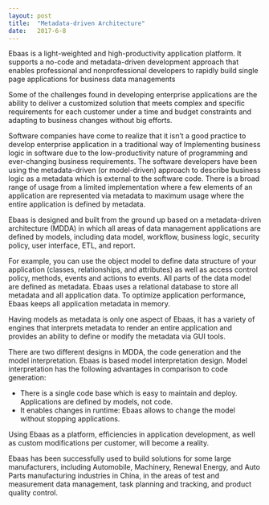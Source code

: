 ```yaml
---
layout: post
title:  "Metadata-driven Architecture"
date:   2017-6-8
---
```


<p class="intro"><span class="dropcap">E</span>baas is a light-weighted and high-productivity application platform. It supports a no-code and metadata-driven development approach that enables professional and nonprofessional developers to rapidly build single page applications for business data managements</p>

Some of the challenges found in developing enterprise applications are the ability to deliver a customized solution that meets complex and specific requirements for each customer under a time and budget constraints and adapting to business changes without big efforts.

Software companies have come to realize that it isn’t a good practice to develop enterprise application in a traditional way of Implementing business logic in software due to the low-productivity nature of programming and ever-changing business requirements. The software developers have been using the metadata-driven (or model-driven) approach to describe business logic as a metadata which is external to the software code. There is a broad range of usage from a limited implementation where a few elements of an application are represented via metadata to maximum usage where the entire application is defined by metadata.

Ebaas is designed and built from the ground up based on a metadata-driven architecture (MDDA) in which all areas of data management applications are defined by models, including data model, workflow, business logic, security policy, user interface, ETL, and report.

For example, you can use the object model to define data structure of your application (classes, relationships, and attributes) as well as access control policy, methods, events and actions to events. All parts of the data model are defined as metadata. Ebaas uses a relational database to store all metadata and all application data. To optimize application performance, Ebaas keeps all application metadata in memory.

Having models as metadata is only one aspect of Ebaas, it has a variety of engines that interprets metadata to render an entire application and provides an ability to define or modify the metadata via GUI tools.

There are two different designs in MDDA, the code generation and the model interpretation. Ebaas is based model interpretation design. Model interpretation has the following advantages in comparison to code generation:

* There is a single code base which is easy to maintain and deploy. Applications are defined by models, not code.
* It enables changes in runtime: Ebaas allows to change the model without stopping applications.

Using Ebaas as a platform, efficiencies in application development, as well as custom modifications per customer, will become a reality.

Ebaas has been successfully used to build solutions for some large manufacturers, including Automobile, Machinery, Renewal Energy, and Auto Parts manufacturing industries in China, in the areas of test and measurement data management, task planning and tracking, and product quality control.
